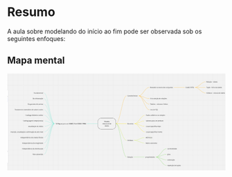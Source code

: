 # Resumo

A aula sobre modelando do início ao fim pode ser observada sob os seguintes enfoques:

## Mapa mental

![Mapa mental da aula](../../../../../images/banco_de_dados/bancoDeDados21.png)